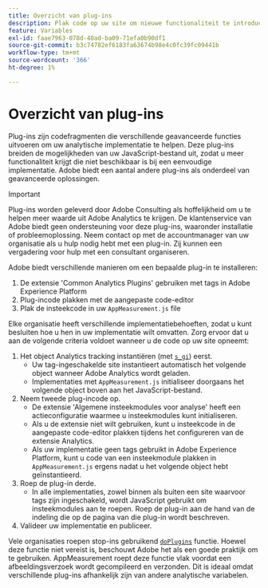 ```yaml
---
title: Overzicht van plug-ins
description: Plak code op uw site om nieuwe functionaliteit te introduceren.
feature: Variables
exl-id: faae7963-078d-40ad-ba09-71efa0b90df1
source-git-commit: b3c74782ef6183fa63674b98e4c0fc39fc09441b
workflow-type: tm+mt
source-wordcount: '366'
ht-degree: 1%

---
```


# Overzicht van plug-ins

Plug-ins zijn codefragmenten die verschillende geavanceerde functies uitvoeren om uw analytische implementatie te helpen. Deze plug-ins breiden de mogelijkheden van uw JavaScript-bestand uit, zodat u meer functionaliteit krijgt die niet beschikbaar is bij een eenvoudige implementatie. Adobe biedt een aantal andere plug-ins als onderdeel van geavanceerde oplossingen.

>[!IMPORTANT]
>
>Plug-ins worden geleverd door Adobe Consulting als hoffelijkheid om u te helpen meer waarde uit Adobe Analytics te krijgen. De klantenservice van Adobe biedt geen ondersteuning voor deze plug-ins, waaronder installatie of probleemoplossing. Neem contact op met de accountmanager van uw organisatie als u hulp nodig hebt met een plug-in. Zij kunnen een vergadering voor hulp met een consultant organiseren.

Adobe biedt verschillende manieren om een bepaalde plug-in te installeren:

1. De extensie &#39;Common Analytics Plugins&#39; gebruiken met tags in Adobe Experience Platform
2. Plug-incode plakken met de aangepaste code-editor
3. Plak de insteekcode in uw `AppMeasurement.js` file

Elke organisatie heeft verschillende implementatiebehoeften, zodat u kunt besluiten hoe u hen in uw implementatie wilt omvatten. Zorg ervoor dat u aan de volgende criteria voldoet wanneer u de code op uw site opneemt:

1. Het object Analytics tracking instantiëren (met [`s_gi`](../functions/s-gi.md)) eerst.
   * Uw tag-ingeschakelde site instantieert automatisch het volgende object wanneer Adobe Analytics wordt geladen.
   * Implementaties met `AppMeasurement.js` initialiseer doorgaans het volgende object boven aan het JavaScript-bestand.
2. Neem tweede plug-incode op.
   * De extensie &#39;Algemene insteekmodules voor analyse&#39; heeft een actieconfiguratie waarmee u insteekmodules kunt initialiseren.
   * Als u de extensie niet wilt gebruiken, kunt u insteekcode in de aangepaste code-editor plakken tijdens het configureren van de extensie Analytics.
   * Als uw implementatie geen tags gebruikt in Adobe Experience Platform, kunt u code van een insteekmodule plakken in `AppMeasurement.js` ergens nadat u het volgende object hebt geïnstantieerd.
3. Roep de plug-in derde.
   * In alle implementaties, zowel binnen als buiten een site waarvoor tags zijn ingeschakeld, wordt JavaScript gebruikt om insteekmodules aan te roepen. Roep de plug-in aan de hand van de indeling die op de pagina van die plug-in wordt beschreven.
4. Valideer uw implementatie en publiceer.

Vele organisaties roepen stop-ins gebruikend [`doPlugins`](../functions/doplugins.md) functie. Hoewel deze functie niet vereist is, beschouwt Adobe het als een goede praktijk om te gebruiken. AppMeasurement roept deze functie vlak voordat een afbeeldingsverzoek wordt gecompileerd en verzonden. Dit is ideaal omdat verschillende plug-ins afhankelijk zijn van andere analytische variabelen.
